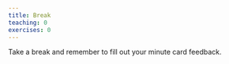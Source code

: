 ```yaml
---
title: Break
teaching: 0
exercises: 0
---
```


Take a break and remember to fill out your minute card feedback.
